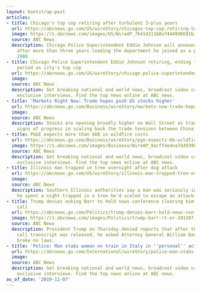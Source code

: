 ```yaml
---
layout: bootstrap-post
articles:
- title: Chicago's top cop retiring after turbulent 3-plus years
  url: https://abcnews.go.com/US/wireStory/chicagos-top-cop-retiring-turbulent-years-66819759
  image: https://s.abcnews.com/images/US/WireAP_7641d211b0a7444996691b3757b65660_16x9_992.jpg
  source: ABC News
  description: Chicago Police Superintendent Eddie Johnson will announce his retirement
    after more than three years leading the department he joined as a patrolman in
    1988
- title: Chicago Police Superintendent Eddie Johnson retiring, ending turbulent three-year
    period as city's top cop
  url: https://abcnews.go.com/US/wireStory/chicago-police-superintendent-eddie-johnson-retiring-ending-turbulent-66819596
  image: 
  source: ABC News
  description: Get breaking national and world news, broadcast video coverage, and
    exclusive interviews. Find the top news online at ABC news.
- title: 'Markets Right Now: Trade hopes push US stocks higher'
  url: https://abcnews.go.com/Business/wireStory/markets-now-trade-hopes-push-us-stocks-higher-66819582
  image: 
  source: ABC News
  description: Stocks are opening broadly higher on Wall Street as traders applauded
    signs of progress in scaling back the trade tensions between China and the U.S.
- title: PG&E expects more than $6B in wildfire costs
  url: https://abcnews.go.com/Business/wireStory/pge-expects-6b-wildfire-costs-66819541
  image: https://s.abcnews.com/images/Business/WireAP_9acff4e4ea7d4939b2e6aec928afc045_16x9_992.jpg
  source: ABC News
  description: Get breaking national and world news, broadcast video coverage, and
    exclusive interviews. Find the top news online at ABC news.
- title: Illinois man trapped in tree overnight after dog attack
  url: https://abcnews.go.com/US/wireStory/illinois-man-trapped-tree-overnight-dog-attack-66819258
  image: 
  source: ABC News
  description: Southern Illinois authorities say a man was seriously injured when
    he spent a night trapped in a tree he'd scaled to escape an attacking dog
- title: Trump denies asking Barr to hold news conference clearing him on Ukraine
    call
  url: https://abcnews.go.com/Politics/trump-denies-barr-hold-news-conference-clearing-ukraine/story?id=66817134
  image: https://s.abcnews.com/images/Politics/trump-barr-rt-er-191107_hpMain_16x9_992.jpg
  source: ABC News
  description: President Trump on Thursday denied reports that after the July 25 Ukraine
    call transcript was released, he asked Attorney General William Barr to say he
    broke no laws.
- title: 'Police: Man stabs woman on train in Italy in ''personal'' act'
  url: https://abcnews.go.com/International/wireStory/police-man-stabs-woman-train-italy-personal-act-66818892
  image: 
  source: ABC News
  description: Get breaking national and world news, broadcast video coverage, and
    exclusive interviews. Find the top news online at ABC news.
as_of_date: '2019-11-07'
---
```


